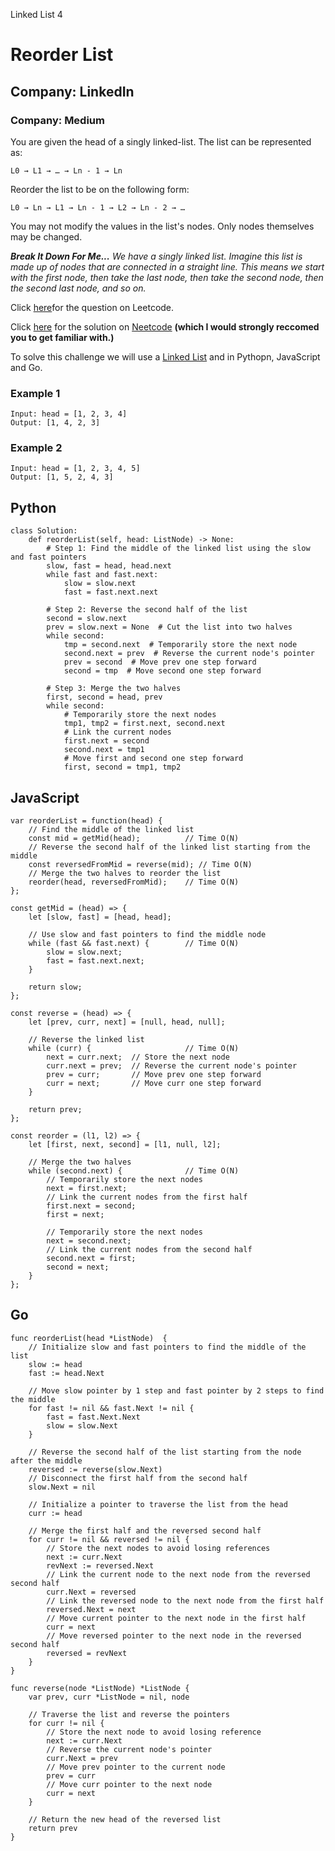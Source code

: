 Linked List 4
# Reorder List
## Company: LinkedIn
### Company: Medium

You are given the head of a singly linked-list. The list can be represented as:
```
L0 → L1 → … → Ln - 1 → Ln
```

Reorder the list to be on the following form:
```
L0 → Ln → L1 → Ln - 1 → L2 → Ln - 2 → …
```

You may not modify the values in the list's nodes. Only nodes themselves may be changed.


***Break It Down For Me...***
*We have a singly linked list. Imagine this list is made up of nodes that are connected in a straight line.*
*This means we start with the first node, then take the last node, then take the second node, then the second last node, and so on.*

Click [here](https://leetcode.com/problems/reorder-list/description/)for the question on Leetcode.

Click [here](https://www.youtube.com/watch?v=S5bfdUTrKLM) for the solution on [Neetcode](https://neetcode.io/) **(which I would strongly reccomed you to get familiar with.)**

To solve this challenge we will use a [Linked List](https://www.geeksforgeeks.org/introduction-to-linked-list-data-structure-and-algorithm-tutorial/) and in Pythopn, JavaScript and Go.

### Example 1
```
Input: head = [1, 2, 3, 4]
Output: [1, 4, 2, 3]
```

### Example 2
```
Input: head = [1, 2, 3, 4, 5]
Output: [1, 5, 2, 4, 3]
```

## Python
```
class Solution:
    def reorderList(self, head: ListNode) -> None:
        # Step 1: Find the middle of the linked list using the slow and fast pointers
        slow, fast = head, head.next
        while fast and fast.next:
            slow = slow.next
            fast = fast.next.next

        # Step 2: Reverse the second half of the list
        second = slow.next
        prev = slow.next = None  # Cut the list into two halves
        while second:
            tmp = second.next  # Temporarily store the next node
            second.next = prev  # Reverse the current node's pointer
            prev = second  # Move prev one step forward
            second = tmp  # Move second one step forward

        # Step 3: Merge the two halves
        first, second = head, prev
        while second:
            # Temporarily store the next nodes
            tmp1, tmp2 = first.next, second.next
            # Link the current nodes
            first.next = second
            second.next = tmp1
            # Move first and second one step forward
            first, second = tmp1, tmp2
```

## JavaScript
```
var reorderList = function(head) {
    // Find the middle of the linked list
    const mid = getMid(head);          // Time O(N)
    // Reverse the second half of the linked list starting from the middle
    const reversedFromMid = reverse(mid); // Time O(N)
    // Merge the two halves to reorder the list
    reorder(head, reversedFromMid);    // Time O(N)
};

const getMid = (head) => {
    let [slow, fast] = [head, head];

    // Use slow and fast pointers to find the middle node
    while (fast && fast.next) {        // Time O(N)
        slow = slow.next;
        fast = fast.next.next;
    }

    return slow;
};

const reverse = (head) => {
    let [prev, curr, next] = [null, head, null];

    // Reverse the linked list
    while (curr) {                     // Time O(N)
        next = curr.next;  // Store the next node
        curr.next = prev;  // Reverse the current node's pointer
        prev = curr;       // Move prev one step forward
        curr = next;       // Move curr one step forward
    }

    return prev;
};

const reorder = (l1, l2) => {
    let [first, next, second] = [l1, null, l2];

    // Merge the two halves
    while (second.next) {              // Time O(N)
        // Temporarily store the next nodes
        next = first.next;
        // Link the current nodes from the first half
        first.next = second;
        first = next;

        // Temporarily store the next nodes
        next = second.next;
        // Link the current nodes from the second half
        second.next = first;
        second = next;
    }
};
```

## Go
```
func reorderList(head *ListNode)  {
    // Initialize slow and fast pointers to find the middle of the list
    slow := head
    fast := head.Next
    
    // Move slow pointer by 1 step and fast pointer by 2 steps to find the middle
    for fast != nil && fast.Next != nil {
        fast = fast.Next.Next
        slow = slow.Next
    }
    
    // Reverse the second half of the list starting from the node after the middle
    reversed := reverse(slow.Next)
    // Disconnect the first half from the second half
    slow.Next = nil
    
    // Initialize a pointer to traverse the list from the head
    curr := head
    
    // Merge the first half and the reversed second half
    for curr != nil && reversed != nil {
        // Store the next nodes to avoid losing references
        next := curr.Next
        revNext := reversed.Next
        // Link the current node to the next node from the reversed second half
        curr.Next = reversed
        // Link the reversed node to the next node from the first half
        reversed.Next = next
        // Move current pointer to the next node in the first half
        curr = next
        // Move reversed pointer to the next node in the reversed second half
        reversed = revNext
    }
}

func reverse(node *ListNode) *ListNode {
    var prev, curr *ListNode = nil, node
    
    // Traverse the list and reverse the pointers
    for curr != nil {
        // Store the next node to avoid losing reference
        next := curr.Next
        // Reverse the current node's pointer
        curr.Next = prev
        // Move prev pointer to the current node
        prev = curr
        // Move curr pointer to the next node
        curr = next
    }
    
    // Return the new head of the reversed list
    return prev
}
```